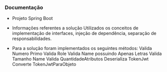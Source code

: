 
### Documentação

- Projeto Spring Boot

- Informações referentes a solução
		Utilizados os conceitos de implementação de interfaces, injeção de dependência, separação de responsabilidades.

- Para a solução foram implementados os seguintes métodos: 
		Valida Numero Primo
	  Valida Role
	  Valida Name possuindo Apenas Letras
	  Valida Tamanho Name
	  Valida QuantidadeAtributos
	  Deserializa TokenJwt
	  Converte TokenJwtParaObjeto
